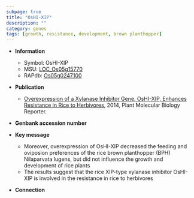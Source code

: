 ```yaml
---
subpage: true
title: "OsHI-XIP"
description: ""
category: genes
tags: [growth, resistance, development, brown planthopper]
---
```


* **Information**  
    + Symbol: OsHI-XIP  
    + MSU: [LOC_Os05g15770](http://rice.plantbiology.msu.edu/cgi-bin/ORF_infopage.cgi?orf=LOC_Os05g15770)  
    + RAPdb: [Os05g0247100](http://rapdb.dna.affrc.go.jp/viewer/gbrowse_details/irgsp1?name=Os05g0247100)  

* **Publication**  
    + [Overexpression of a Xylanase Inhibitor Gene, OsHI-XIP, Enhances Resistance in Rice to Herbivores](http://www.ncbi.nlm.nih.gov/pubmed?term=Overexpression+of+a+Xylanase+Inhibitor+Gene,+OsHI-XIP,+Enhances+Resistance+in+Rice+to+Herbivores%5BTitle%5D), 2014, Plant Molecular Biology Reporter.

* **Genbank accession number**  

* **Key message**  
    + Moreover, overexpression of OsHI-XIP decreased the feeding and oviposion preferences of the rice brown planthopper (BPH) Nilaparvata lugens, but did not influence the growth and development of rice plants
    + The results suggest that the rice XIP-type xylanase inhibitor OsHI-XIP is involved in the resistance in rice to herbivores

* **Connection**  



